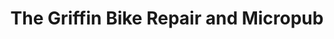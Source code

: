 ---
title: "The Griffin Bike Repair and Micropub"
url: /monmouth/the-griffin-bike-repair-and-micropub/
shop: shop
---